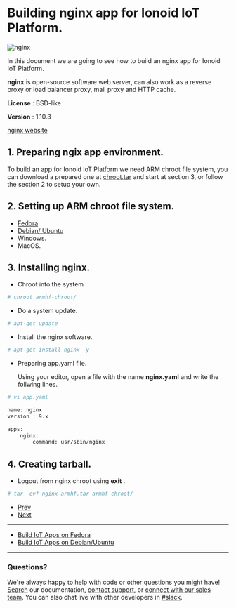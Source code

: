 

# Building nginx app for Ionoid IoT Platform.

![nginx](https://github.com/opendevices/iot.doc/blob/master/apps/build/img/nginx.svg)

In this document we are going to see how to build an nginx  app for Ionoid IoT Platform.

**nginx**  is open-source software  web server, can also work as a reverse proxy or load balancer proxy,
mail proxy and HTTP cache.

**License** : BSD-like

**Version** : 1.10.3

[nginx website](https://www.nginx.com/)


## 1. Preparing ngix app environment.

To build an app for Ionoid IoT Platform we need ARM chroot file system, you can download a prepared one at [chroot.tar]( https://storage.cloud.google.com/public.opendevices.io/chroot.tar)
and start at section 3, or follow the section 2 to setup your own.


## 2. Setting up  ARM chroot file system.

   - [Fedora](https://github.com/opendevices/iot.doc/blob/master/apps/build/build_on_fedora_linux.rst)
   - [Debian/ Ubuntu](https://github.com/opendevices/iot.doc/blob/master/apps/build/build_on_debian_linux.rst)
   - Windows.
   - MacOS.



## 3. Installing nginx.

- Chroot into the system

```bash
# chroot armhf-chroot/

```
- Do a system update.

```bash
# apt-get update

```

- Install the nginx software.

```bash
# apt-get install nginx -y

```

- Preparing app.yaml file.

  Using your editor, open a file with the name **nginx.yaml** and write the follwing lines.

```bash
# vi app.yaml
```


```bash
name: nginx
version : 9.x

apps:
	nginx:
		command: usr/sbin/nginx
```


## 4.  Creating tarball.

- Logout from nginx chroot using **exit** .

```bash
# tar -cvf nginx-armhf.tar armhf-chroot/
```

<ul class="pagination">
	<li class="button ">
	  <a class="disabled" href="https://docs.ionoid.io/#/../apps/build/build_on_debian_linux">Prev</a>
	</li>

<div class="divider" />

 <li class="button">
	  <a href="https://docs.ionoid.io/#/../debug/debug-devices">Next</a>
 </li>
</ul> 


---

<ul class="doclink">
  <li><a href="https://docs.ionoid.io/#/../apps/build/build_on_fedora_linux.md">Build IoT Apps on Fedora</a></li>
  <li><a href="https://docs.ionoid.io/#/../apps/build/build_on_debian_linux.md">Build IoT Apps on Debian/Ubuntu</a></li>
</ul>

---


### Questions?
We're always happy to help with code or other questions you might have! [Search](https://docs.ionoid.io/#/) our documentation, [contact support](support@ionoid.io), or [connect with our sales team](support@opendevices.io). You can also chat live with other developers in  [#slack](https://ionoidcommunity.slack.com/messages).


